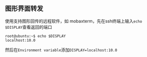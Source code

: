 ## 图形界面转发

使用支持图形回传的远程软件，如 mobaxterm，先在ssh终端上输入`echo $DISPLAY`查看返回的端口

```
root@ubuntu:~$ echo $DISPLAY
localhost:10.0
```

然后在`Environment variable`添加`DISPLAY=localhost:10.0`

